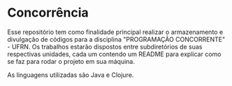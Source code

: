 # Concorrência
Esse repositório tem como finalidade principal realizar o armazenamento e divulgação de códigos para a disciplina "PROGRAMAÇÃO CONCORRENTE" - UFRN. Os trabalhos estarão dispostos entre subdiretórios de suas respectivas unidades, cada um contendo um README para explicar como se faz para rodar o projeto em sua máquina. 

As linguagens utilizadas são Java e Clojure.
